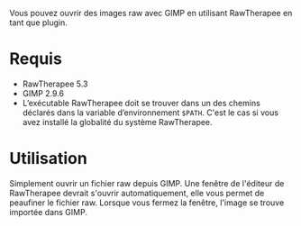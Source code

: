 Vous pouvez ouvrir des images raw avec GIMP en utilisant RawTherapee en
tant que plugin.

# Requis

- RawTherapee 5.3
- GIMP 2.9.6
- L’exécutable RawTherapee doit se trouver dans un des chemins déclarés
  dans la variable d’environnement `$PATH`. C'est le cas si vous avez
  installé la globalité du système RawTherapee.

# Utilisation

Simplement ouvrir un fichier raw depuis GIMP. Une fenêtre de l'éditeur
de RawTherapee devrait s'ouvrir automatiquement, elle vous permet de
peaufiner le fichier raw. Lorsque vous fermez la fenêtre, l'image se
trouve importée dans GIMP.